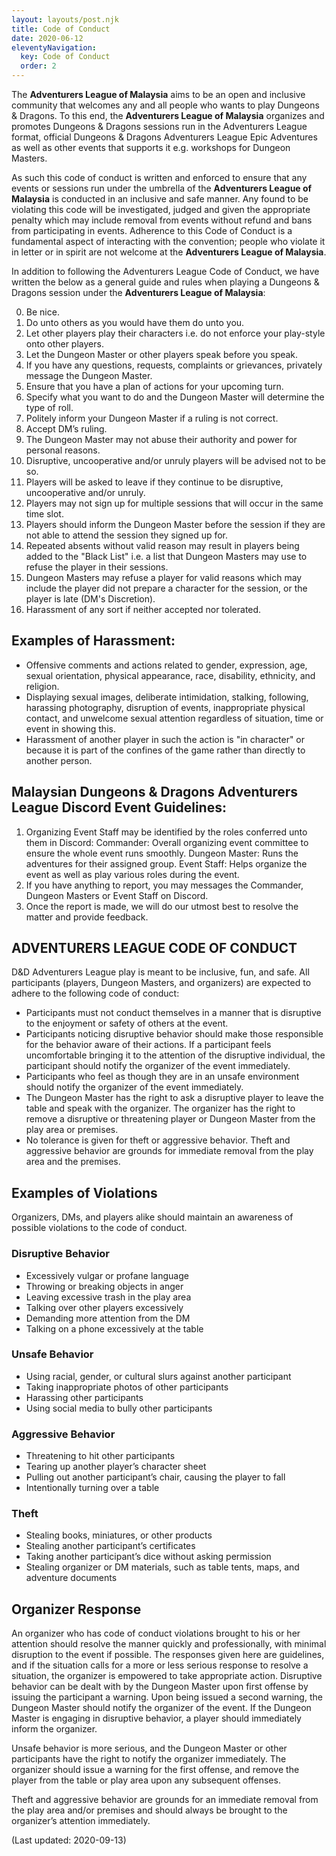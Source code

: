 ```yaml
---
layout: layouts/post.njk
title: Code of Conduct
date: 2020-06-12
eleventyNavigation:
  key: Code of Conduct
  order: 2
---
```


The **Adventurers League of Malaysia** aims to be an open and inclusive community that welcomes any and all people who wants to play Dungeons & Dragons. To this end, the **Adventurers League of Malaysia** organizes and promotes Dungeons & Dragons sessions run in the Adventurers League format, official Dungeons & Dragons Adventurers League Epic Adventures as well as other events that supports it e.g. workshops for Dungeon Masters.

As such this code of conduct is written and enforced to ensure that any events or sessions run under the umbrella of the **Adventurers League of Malaysia** is conducted in an inclusive and safe manner. Any found to be violating this code will be investigated, judged and given the appropriate penalty which may include removal from events without refund and bans from participating in events. Adherence to this Code of Conduct is a fundamental aspect of interacting with the convention; people who violate it in letter or in spirit are not welcome at the **Adventurers League of Malaysia**.

In addition to following the Adventurers League Code of Conduct, we have written the below as a general guide and rules when playing a Dungeons & Dragons session under the **Adventurers League of Malaysia**:

0. Be nice.
1. Do unto others as you would have them do unto you.
2. Let other players play their characters i.e. do not enforce your play-style onto other players.
3. Let the Dungeon Master or other players speak before you speak.
4. If you have any questions, requests, complaints or grievances, privately message the Dungeon Master.
5. Ensure that you have a plan of actions for your upcoming turn.
6. Specify what you want to do and the Dungeon Master will determine the type of roll.
7. Politely inform your Dungeon Master if a ruling is not correct.
8. Accept DM’s ruling.
9. The Dungeon Master may not abuse their authority and power for personal reasons.
10. Disruptive, uncooperative and/or unruly players will be advised not to be so.
11. Players will be asked to leave if they continue to be disruptive, uncooperative and/or unruly.
12. Players may not sign up for multiple sessions that will occur in the same time slot.
13. Players should inform the Dungeon Master before the session if they are not able to attend the session they signed up for.
14. Repeated absents without valid reason may result in players being added to the "Black List" i.e. a list that Dungeon Masters may use to refuse the player in their sessions.
15. Dungeon Masters may refuse a player for valid reasons which may include the player did not prepare a character for the session, or the player is late (DM's Discretion).
16. Harassment of any sort if neither accepted nor tolerated.

## Examples of Harassment:
- Offensive comments and actions related to gender, expression, age, sexual orientation, physical appearance, race, disability, ethnicity, and religion.
- Displaying sexual images, deliberate intimidation, stalking, following, harassing photography, disruption of events, inappropriate physical contact, and unwelcome sexual attention regardless of situation, time or event in showing this.
- Harassment of another player in such the action is "in character" or because it is part of the confines of the game rather than directly to another person.

## Malaysian Dungeons & Dragons Adventurers League Discord Event Guidelines:
1. Organizing Event Staff may be identified by the roles conferred unto them in Discord:
Commander: Overall organizing event committee to ensure the whole event runs smoothly.
Dungeon Master: Runs the adventures for their assigned group.
Event Staff: Helps organize the event as well as play various roles during the event.
2. If you have anything to report, you may messages the Commander, Dungeon Masters or Event Staff on Discord.
3. Once the report is made, we will do our utmost best to resolve the matter and provide feedback.


## ADVENTURERS LEAGUE CODE OF CONDUCT
D&D Adventurers League play is meant to be inclusive, fun, and safe. All participants (players, Dungeon Masters, and organizers) are expected to adhere to the following code of conduct:
- Participants must not conduct themselves in a manner that is disruptive to the enjoyment or safety of others at the event.
- Participants noticing disruptive behavior should make those responsible for the behavior aware of their actions. If a participant feels uncomfortable bringing it to the attention of the disruptive individual, the participant should notify the organizer of the event immediately.
- Participants who feel as though they are in an unsafe environment should notify the organizer of the event immediately.
- The Dungeon Master has the right to ask a disruptive player to leave the table and speak with the organizer. The organizer has the right to remove a disruptive or threatening player or Dungeon Master from the play area or premises.
- No tolerance is given for theft or aggressive behavior. Theft and aggressive behavior are grounds for immediate removal from the play area and the premises.

## Examples of Violations
Organizers, DMs, and players alike should maintain an awareness of possible violations to the code of conduct.

### Disruptive Behavior
- Excessively vulgar or profane language
- Throwing or breaking objects in anger
- Leaving excessive trash in the play area
- Talking over other players excessively
- Demanding more attention from the DM
- Talking on a phone excessively at the table

### Unsafe Behavior
- Using racial, gender, or cultural slurs against another participant
- Taking inappropriate photos of other participants
- Harassing other participants
- Using social media to bully other participants

### Aggressive Behavior
- Threatening to hit other participants
- Tearing up another player’s character sheet
- Pulling out another participant’s chair, causing the player to fall
- Intentionally turning over a table

### Theft
- Stealing books, miniatures, or other products
- Stealing another participant’s certificates
- Taking another participant’s dice without asking permission
- Stealing organizer or DM materials, such as table tents, maps, and adventure documents

## Organizer Response
An organizer who has code of conduct violations brought to his or her attention should resolve the manner quickly and professionally, with minimal disruption to the event if possible. The responses given here are guidelines, and if the situation calls for a more or less serious response to resolve a situation, the organizer is empowered to take appropriate action.  Disruptive behavior can be dealt with by the Dungeon Master upon first offense by issuing the participant a warning. Upon being issued a second warning, the Dungeon Master should notify the organizer of the event. If the Dungeon Master is engaging in disruptive behavior, a player should immediately inform the organizer.

Unsafe behavior is more serious, and the Dungeon Master or other participants have the right to notify the organizer immediately. The organizer should issue a warning for the first offense, and remove the player from the table or play area upon any subsequent offenses.

Theft and aggressive behavior are grounds for an immediate removal from the play area and/or premises and should always be brought to the organizer’s attention immediately.

(Last updated: 2020-09-13)